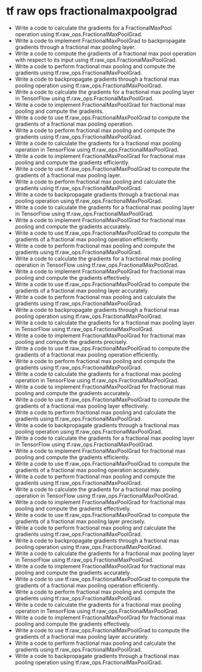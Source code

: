 # tf raw ops fractionalmaxpoolgrad

- Write a code to calculate the gradients for a FractionalMaxPool operation using tf.raw_ops.FractionalMaxPoolGrad.
- Write a code to implement FractionalMaxPoolGrad to backpropagate gradients through a fractional max pooling layer.
- Write a code to compute the gradients of a fractional max pool operation with respect to its input using tf.raw_ops.FractionalMaxPoolGrad.
- Write a code to perform fractional max pooling and compute the gradients using tf.raw_ops.FractionalMaxPoolGrad.
- Write a code to backpropagate gradients through a fractional max pooling operation using tf.raw_ops.FractionalMaxPoolGrad.
- Write a code to calculate the gradients for a fractional max pooling layer in TensorFlow using tf.raw_ops.FractionalMaxPoolGrad.
- Write a code to implement FractionalMaxPoolGrad for fractional max pooling and compute the gradients.
- Write a code to use tf.raw_ops.FractionalMaxPoolGrad to compute the gradients of a fractional max pooling operation.
- Write a code to perform fractional max pooling and compute the gradients using tf.raw_ops.FractionalMaxPoolGrad.
- Write a code to calculate the gradients for a fractional max pooling operation in TensorFlow using tf.raw_ops.FractionalMaxPoolGrad.
- Write a code to implement FractionalMaxPoolGrad for fractional max pooling and compute the gradients efficiently.
- Write a code to use tf.raw_ops.FractionalMaxPoolGrad to compute the gradients of a fractional max pooling layer.
- Write a code to perform fractional max pooling and calculate the gradients using tf.raw_ops.FractionalMaxPoolGrad.
- Write a code to backpropagate gradients through a fractional max pooling operation using tf.raw_ops.FractionalMaxPoolGrad.
- Write a code to calculate the gradients for a fractional max pooling layer in TensorFlow using tf.raw_ops.FractionalMaxPoolGrad.
- Write a code to implement FractionalMaxPoolGrad for fractional max pooling and compute the gradients accurately.
- Write a code to use tf.raw_ops.FractionalMaxPoolGrad to compute the gradients of a fractional max pooling operation efficiently.
- Write a code to perform fractional max pooling and compute the gradients using tf.raw_ops.FractionalMaxPoolGrad.
- Write a code to calculate the gradients for a fractional max pooling operation in TensorFlow using tf.raw_ops.FractionalMaxPoolGrad.
- Write a code to implement FractionalMaxPoolGrad for fractional max pooling and compute the gradients effectively.
- Write a code to use tf.raw_ops.FractionalMaxPoolGrad to compute the gradients of a fractional max pooling layer accurately.
- Write a code to perform fractional max pooling and calculate the gradients using tf.raw_ops.FractionalMaxPoolGrad.
- Write a code to backpropagate gradients through a fractional max pooling operation using tf.raw_ops.FractionalMaxPoolGrad.
- Write a code to calculate the gradients for a fractional max pooling layer in TensorFlow using tf.raw_ops.FractionalMaxPoolGrad.
- Write a code to implement FractionalMaxPoolGrad for fractional max pooling and compute the gradients precisely.
- Write a code to use tf.raw_ops.FractionalMaxPoolGrad to compute the gradients of a fractional max pooling operation efficiently.
- Write a code to perform fractional max pooling and compute the gradients using tf.raw_ops.FractionalMaxPoolGrad.
- Write a code to calculate the gradients for a fractional max pooling operation in TensorFlow using tf.raw_ops.FractionalMaxPoolGrad.
- Write a code to implement FractionalMaxPoolGrad for fractional max pooling and compute the gradients accurately.
- Write a code to use tf.raw_ops.FractionalMaxPoolGrad to compute the gradients of a fractional max pooling layer effectively.
- Write a code to perform fractional max pooling and calculate the gradients using tf.raw_ops.FractionalMaxPoolGrad.
- Write a code to backpropagate gradients through a fractional max pooling operation using tf.raw_ops.FractionalMaxPoolGrad.
- Write a code to calculate the gradients for a fractional max pooling layer in TensorFlow using tf.raw_ops.FractionalMaxPoolGrad.
- Write a code to implement FractionalMaxPoolGrad for fractional max pooling and compute the gradients efficiently.
- Write a code to use tf.raw_ops.FractionalMaxPoolGrad to compute the gradients of a fractional max pooling operation accurately.
- Write a code to perform fractional max pooling and compute the gradients using tf.raw_ops.FractionalMaxPoolGrad.
- Write a code to calculate the gradients for a fractional max pooling operation in TensorFlow using tf.raw_ops.FractionalMaxPoolGrad.
- Write a code to implement FractionalMaxPoolGrad for fractional max pooling and compute the gradients effectively.
- Write a code to use tf.raw_ops.FractionalMaxPoolGrad to compute the gradients of a fractional max pooling layer precisely.
- Write a code to perform fractional max pooling and calculate the gradients using tf.raw_ops.FractionalMaxPoolGrad.
- Write a code to backpropagate gradients through a fractional max pooling operation using tf.raw_ops.FractionalMaxPoolGrad.
- Write a code to calculate the gradients for a fractional max pooling layer in TensorFlow using tf.raw_ops.FractionalMaxPoolGrad.
- Write a code to implement FractionalMaxPoolGrad for fractional max pooling and compute the gradients accurately.
- Write a code to use tf.raw_ops.FractionalMaxPoolGrad to compute the gradients of a fractional max pooling operation efficiently.
- Write a code to perform fractional max pooling and compute the gradients using tf.raw_ops.FractionalMaxPoolGrad.
- Write a code to calculate the gradients for a fractional max pooling operation in TensorFlow using tf.raw_ops.FractionalMaxPoolGrad.
- Write a code to implement FractionalMaxPoolGrad for fractional max pooling and compute the gradients effectively.
- Write a code to use tf.raw_ops.FractionalMaxPoolGrad to compute the gradients of a fractional max pooling layer accurately.
- Write a code to perform fractional max pooling and calculate the gradients using tf.raw_ops.FractionalMaxPoolGrad.
- Write a code to backpropagate gradients through a fractional max pooling operation using tf.raw_ops.FractionalMaxPoolGrad.